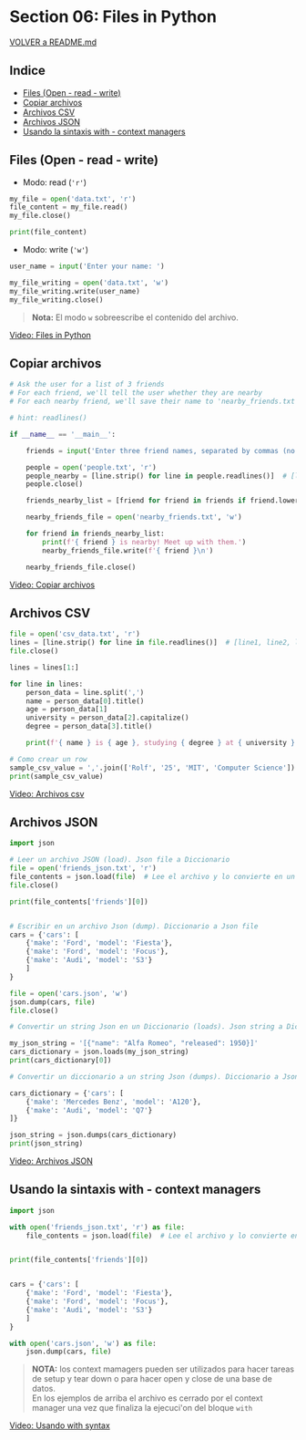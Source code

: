 # Section 06: Files in Python

[VOLVER a README.md](README.md)

## Indice

* [Files (Open - read - write)](#files-open---read---write)
* [Copiar archivos](#copiar-archivos)
* [Archivos CSV](#archivos-csv)
* [Archivos JSON](#archivos-json)
* [Usando la sintaxis with - context managers](#usando-la-sintaxis-with---context-managers)


## Files (Open - read - write)

* Modo: read (``'r'``)
```python
my_file = open('data.txt', 'r')
file_content = my_file.read()
my_file.close()

print(file_content)
```

* Modo: write (``'w'``)

```python
user_name = input('Enter your name: ')

my_file_writing = open('data.txt', 'w')
my_file_writing.write(user_name)
my_file_writing.close()
```
>**Nota:** El modo ``w`` sobreescribe el contenido del archivo.

[Video: Files in Python](https://www.udemy.com/the-complete-python-course/learn/v4/t/lecture/9445280?start=0)

## Copiar archivos

```python
# Ask the user for a list of 3 friends
# For each friend, we'll tell the user whether they are nearby
# For each nearby friend, we'll save their name to 'nearby_friends.txt'

# hint: readlines()

if __name__ == '__main__':

    friends = input('Enter three friend names, separated by commas (no spaces, please): ').split(',')

    people = open('people.txt', 'r')
    people_nearby = [line.strip() for line in people.readlines()]  # [line1, line2, line3, etc]
    people.close()

    friends_nearby_list = [friend for friend in friends if friend.lower() in [person.lower() for person in people_nearby]]

    nearby_friends_file = open('nearby_friends.txt', 'w')

    for friend in friends_nearby_list:
        print(f'{ friend } is nearby! Meet up with them.')
        nearby_friends_file.write(f'{ friend }\n')

    nearby_friends_file.close()

```

[Video: Copiar archivos](https://www.udemy.com/the-complete-python-course/learn/v4/t/lecture/9445282?start=0)

## Archivos CSV

```python
file = open('csv_data.txt', 'r')
lines = [line.strip() for line in file.readlines()]  # [line1, line2, line3, etc]
file.close()

lines = lines[1:]

for line in lines:
    person_data = line.split(',')
    name = person_data[0].title()
    age = person_data[1]
    university = person_data[2].capitalize()
    degree = person_data[3].title()

    print(f'{ name } is { age }, studying { degree } at { university }')

# Como crear un row
sample_csv_value = ','.join(['Rolf', '25', 'MIT', 'Computer Science'])
print(sample_csv_value)

```

[Video: Archivos csv](https://www.udemy.com/the-complete-python-course/learn/v4/t/lecture/9445284?start=0)

## Archivos JSON

```python
import json

# Leer un archivo JSON (load). Json file a Diccionario
file = open('friends_json.txt', 'r')
file_contents = json.load(file)  # Lee el archivo y lo convierte en un diccionario
file.close()

print(file_contents['friends'][0])


# Escribir en un archivo Json (dump). Diccionario a Json file
cars = {'cars': [
    {'make': 'Ford', 'model': 'Fiesta'},
    {'make': 'Ford', 'model': 'Focus'},
    {'make': 'Audi', 'model': 'S3'}
    ]
}

file = open('cars.json', 'w')
json.dump(cars, file)
file.close()

# Convertir un string Json en un Diccionario (loads). Json string a Diccionario

my_json_string = '[{"name": "Alfa Romeo", "released": 1950}]'
cars_dictionary = json.loads(my_json_string)
print(cars_dictionary[0])

# Convertir un diccionario a un string Json (dumps). Diccionario a Json String

cars_dictionary = {'cars': [
    {'make': 'Mercedes Benz', 'model': 'A120'},
    {'make': 'Audi', 'model': 'Q7'}
]}

json_string = json.dumps(cars_dictionary)
print(json_string)
```

[Video: Archivos JSON](https://www.udemy.com/the-complete-python-course/learn/v4/t/lecture/9445286?start=0)

## Usando la sintaxis with - context managers

```python
import json

with open('friends_json.txt', 'r') as file:
    file_contents = json.load(file)  # Lee el archivo y lo convierte en un diccionario


print(file_contents['friends'][0])


cars = {'cars': [
    {'make': 'Ford', 'model': 'Fiesta'},
    {'make': 'Ford', 'model': 'Focus'},
    {'make': 'Audi', 'model': 'S3'}
    ]
}

with open('cars.json', 'w') as file:
    json.dump(cars, file)
```
>**NOTA:** los context mamagers pueden ser utilizados para hacer tareas de setup y tear down o para hacer open y close de una base de datos.  
>En los ejemplos de arriba el archivo es cerrado por el context manager una vez que  finaliza la ejecuci'on del bloque ``with``


[Video: Usando with syntax](https://www.udemy.com/the-complete-python-course/learn/v4/t/lecture/9445290?start=0)

